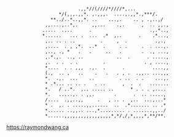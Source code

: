                               .,,*//(////*////*,...                             
                       */(,,,.,,*. ,.,,,.  ....,.,,*.,***/.                     
                    **../..*..,,*. ..    ...,.    .. , .,..,/                   
                  ,,....,..*,.     ,,...    .,.      ,  .. ,,.,                 
                 .....  ....      .                     .,.*..,                 
                 *......   ... .  ...  .*  ,..      .    .*...,                 
                  ,.. .. . ..         .     ,  .          .,.,                  
                  ,....  . , ,*.  ..*  .     . .     .  . ...,.                 
                  ,.., ., *   .   .     ..   .       .  ., ...,                 
                  ,.*.,.  .., ..            ..  .      . .....,                 
                  ,.  . .  . .         .              . , ....,                 
                  *....  . . ,,,  .,.  .      .          ....,,                 
                  (.,  .. ,   ..    .   .   . , .  .,,.. ...,,,                 
                  *.  .,.  ...    ..         . ..  . .    ...,.                 
                  * .*... .. .. .   . ..      ,  .  .   .......                 
                  *.   / ..*.  ,.. ..... ..      * . . . ,....                  
                  *.   .....,. . ,,.       .      .  .. .....,                  
                  /....  .,,..,,     .   , .. .  ,..  ...,...*                  
                  * .  ,. . .....,,......  ..  .*....... .. .*                  
                  *...... ..,,.. ...,*......... . .......,,../                  
                  *......,,,,,,,,,,,,,,,,,*,*/,/,*,,,,*,**/**. 

https://raymondwang.ca
